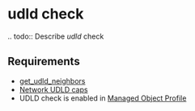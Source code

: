 # udld check

.. todo::
    Describe *udld* check

## Requirements

* [get_udld_neighbors](../../../dev/scripts/get_udld_neighbors.md)
* [Network UDLD caps](../../../reference/caps/network/udld.md)
* UDLD check is enabled in [Managed Object Profile](../../../reference/concepts/managed-object-profile/index.md)
